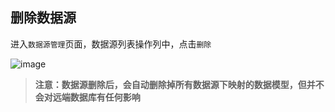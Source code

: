 ## 删除数据源

进入`数据源管理`页面，数据源列表操作列中，点击`删除`

![image](https://amis-saas.cdn.bcebos.com/images/2020-07/6df458a8471393c3764860e4ce2b13d0.png)

> **注意：数据源删除后，会自动删除掉所有数据源下映射的数据模型，但并不会对远端数据库有任何影响**
